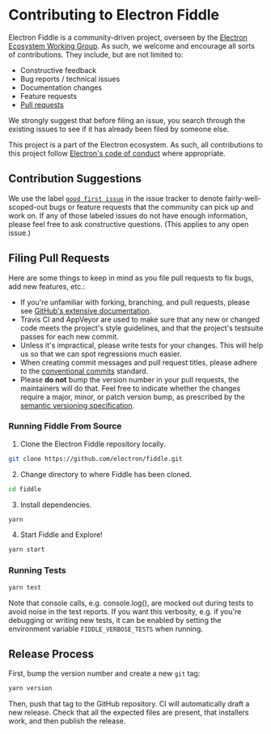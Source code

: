 # Contributing to Electron Fiddle

Electron Fiddle is a community-driven project, overseen by the [Electron Ecosystem Working
Group](https://github.com/electron/governance/tree/master/wg-ecosystem#readme). As such, we welcome
and encourage all sorts of contributions. They include, but are not limited to:

- Constructive feedback
- Bug reports / technical issues
- Documentation changes
- Feature requests
- [Pull requests](#filing-pull-requests)

We strongly suggest that before filing an issue, you search through the existing issues to see
if it has already been filed by someone else.

This project is a part of the Electron ecosystem. As such, all contributions to this project follow
[Electron's code of conduct](https://github.com/electron/electron/blob/master/CODE_OF_CONDUCT.md)
where appropriate.

## Contribution Suggestions

We use the label [`good first issue`](https://github.com/electron/fiddle/issues?q=is%3Aissue+is%3Aopen+label%3A%22good+first+issue%22) in the issue tracker to denote fairly-well-scoped-out bugs or feature requests that the community can pick up and work on. If any of those labeled issues do not have enough information, please feel free to ask constructive questions. (This applies to any open issue.)

## Filing Pull Requests

Here are some things to keep in mind as you file pull requests to fix bugs, add new features, etc.:

* If you're unfamiliar with forking, branching, and pull requests, please see [GitHub's extensive
  documentation](https://help.github.com/en/github/collaborating-with-issues-and-pull-requests).
* Travis CI and AppVeyor are used to make sure that any new or changed code meets the project's
  style guidelines, and that the project's testsuite passes for each new commit.
* Unless it's impractical, please write tests for your changes. This will help us so that we can
  spot regressions much easier.
* When creating commit messages and pull request titles, please adhere to the [conventional
  commits](https://www.conventionalcommits.org/en/v1.0.0/) standard.
* Please **do not** bump the version number in your pull requests, the maintainers will do that.
  Feel free to indicate whether the changes require a major, minor, or patch version bump, as
  prescribed by the [semantic versioning specification](http://semver.org/).

### Running Fiddle From Source

1. Clone the Electron Fiddle repository locally.

```sh
git clone https://github.com/electron/fiddle.git
```

2. Change directory to where Fiddle has been cloned.

```sh
cd fiddle
```

3. Install dependencies.

```sh
yarn
```

4. Start Fiddle and Explore!

```sh
yarn start
```

### Running Tests

```sh
yarn test
```

Note that console calls, e.g. console.log(), are mocked out during tests
to avoid noise in the test reports. If you want this verbosity, e.g. if
you're debugging or writing new tests, it can be enabled by setting the
environment variable `FIDDLE_VERBOSE_TESTS` when running.

## Release Process

First, bump the version number and create a new `git` tag:

```sh
yarn version
```

Then, push that tag to the GitHub repository. CI will automatically draft a new
release. Check that all the expected files are present, that installers work,
and then publish the release.
